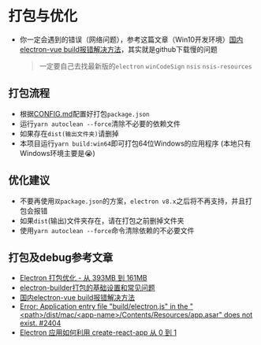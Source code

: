 # 打包与优化

* 你一定会遇到的错误（网络问题），参考这篇文章（Win10开发环境）[国内electron-vue build报错解决方法](https://juejin.im/post/5d102497e51d4556be5b3a74)，其实就是github下载慢的问题

    > 一定要自己去找最新版的`electron` `winCodeSign` `nsis` `nsis-resources`

## 打包流程

* 根据[CONFIG.md](./CONFIG.md)配置好打包`package.json`
* 运行`yarn autoclean --force`清除不必要的依赖文件
* 如果存在`dist(输出文件夹)`请删掉
* 本项目运行`yarn build:win64`即可打包64位Windows的应用程序 (本地只有Windows环境主要是😭)

## 优化建议

* 不要再使用`双package.json`的方案，`electron v8.x`之后将不再支持，并且打包会报错
* 如果`dist`(输出)文件夹存在，请在打包之前删掉文件夹
* 使用`yarn autoclean --force`命令清除依赖的不必要文件

## 打包及debug参考文章

* [Electron 打包优化 - 从 393MB 到 161MB](https://cloud.tencent.com/developer/article/1547891)
* [electron-builder打包的基础设置和常见问题](https://github.com/QDMarkMan/CodeBlog/blob/master/Electron/electron-builder%E6%89%93%E5%8C%85%E8%AF%A6%E8%A7%A3.md)
* [国内electron-vue build报错解决方法](https://juejin.im/post/5d102497e51d4556be5b3a74)
* [Error: Application entry file "build/electron.js" in the "\<path\>/dist/mac/\<app-name\>/Contents/Resources/app.asar" does not exist. #2404](https://github.com/electron-userland/electron-builder/issues/2404)
* [Electron 应用如何利用 create-react-app 从 0 到 1](https://juejin.im/post/5b86b7fd6fb9a019c476fc06)
